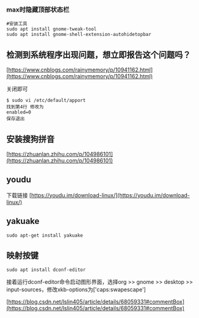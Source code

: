### max时隐藏顶部状态栏

```shell
#安装工具
sudo apt install gnome-tweak-tool
sudo apt install gnome-shell-extension-autohidetopbar
```

## 检测到系统程序出现问题，想立即报告这个问题吗？

[https://www.cnblogs.com/rainymemory/p/10941162.html](https://www.cnblogs.com/rainymemory/p/10941162.html)

关闭即可

```shell
$ sudo vi /etc/default/apport 
找到第4行 修改为
enabled=0
保存退出
```

## 安装搜狗拼音

[https://zhuanlan.zhihu.com/p/104986101](https://zhuanlan.zhihu.com/p/104986101)

## youdu

下载链接
[https://youdu.im/download-linux/](https://youdu.im/download-linux/)

## yakuake

```shell
sudo apt-get install yakuake
```

## 映射按键

```shell
sudo apt install dconf-editor
```
接着运行dconf-editor命令启动图形界面，选择org >> gnome >> desktop >> input-sources，修改xkb-options为['caps:swapescape']

[https://blog.csdn.net/lslin405/article/details/68059331#commentBox](https://blog.csdn.net/lslin405/article/details/68059331#commentBox)